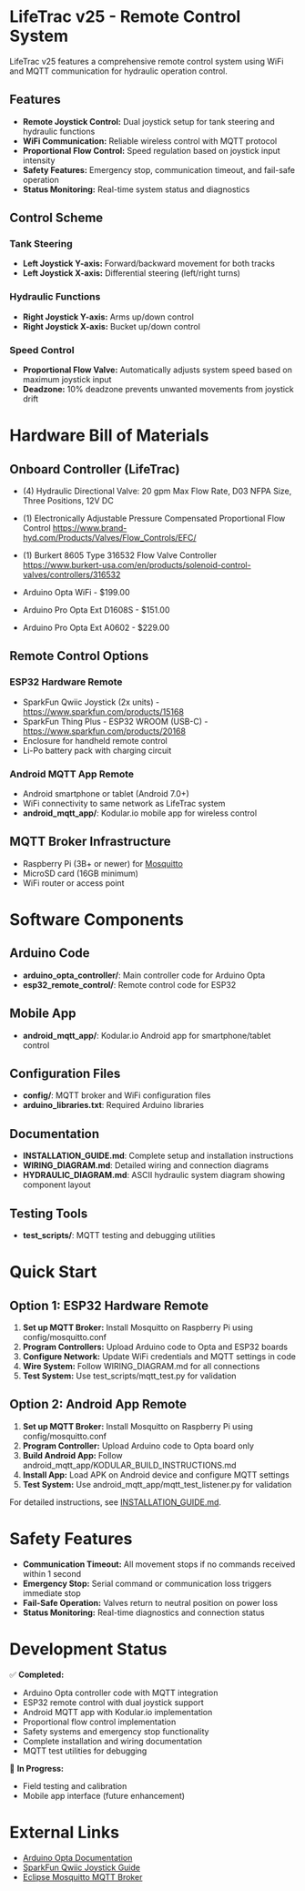 # LifeTrac v25 - Remote Control System

LifeTrac v25 features a comprehensive remote control system using WiFi and MQTT communication for hydraulic operation control.

## Features

* **Remote Joystick Control:** Dual joystick setup for tank steering and hydraulic functions
* **WiFi Communication:** Reliable wireless control with MQTT protocol
* **Proportional Flow Control:** Speed regulation based on joystick input intensity
* **Safety Features:** Emergency stop, communication timeout, and fail-safe operation
* **Status Monitoring:** Real-time system status and diagnostics

## Control Scheme

### Tank Steering
- **Left Joystick Y-axis:** Forward/backward movement for both tracks
- **Left Joystick X-axis:** Differential steering (left/right turns)

### Hydraulic Functions  
- **Right Joystick Y-axis:** Arms up/down control
- **Right Joystick X-axis:** Bucket up/down control

### Speed Control
- **Proportional Flow Valve:** Automatically adjusts system speed based on maximum joystick input
- **Deadzone:** 10% deadzone prevents unwanted movements from joystick drift

# Hardware Bill of Materials

## Onboard Controller (LifeTrac)

* (4) Hydraulic Directional Valve: 20 gpm Max Flow Rate, D03 NFPA Size, Three Positions, 12V DC 
* (1) Electronically Adjustable Pressure Compensated Proportional Flow Control https://www.brand-hyd.com/Products/Valves/Flow_Controls/EFC/
* (1) Burkert 8605 Type 316532 Flow Valve Controller https://www.burkert-usa.com/en/products/solenoid-control-valves/controllers/316532

* Arduino Opta WiFi - $199.00
* Arduino Pro Opta Ext D1608S - $151.00  
* Arduino Pro Opta Ext A0602 - $229.00

## Remote Control Options

### ESP32 Hardware Remote
* SparkFun Qwiic Joystick (2x units) - https://www.sparkfun.com/products/15168
* SparkFun Thing Plus - ESP32 WROOM (USB-C) - https://www.sparkfun.com/products/20168
* Enclosure for handheld remote control
* Li-Po battery pack with charging circuit

### Android MQTT App Remote
* Android smartphone or tablet (Android 7.0+)
* WiFi connectivity to same network as LifeTrac system
* **android_mqtt_app/**: Kodular.io mobile app for wireless control

## MQTT Broker Infrastructure

* Raspberry Pi (3B+ or newer) for [Mosquitto](https://github.com/eclipse-mosquitto/mosquitto)
* MicroSD card (16GB minimum)
* WiFi router or access point

# Software Components

## Arduino Code
- **arduino_opta_controller/**: Main controller code for Arduino Opta
- **esp32_remote_control/**: Remote control code for ESP32

## Mobile App
- **android_mqtt_app/**: Kodular.io Android app for smartphone/tablet control

## Configuration Files
- **config/**: MQTT broker and WiFi configuration files
- **arduino_libraries.txt**: Required Arduino libraries

## Documentation
- **INSTALLATION_GUIDE.md**: Complete setup and installation instructions
- **WIRING_DIAGRAM.md**: Detailed wiring and connection diagrams
- **HYDRAULIC_DIAGRAM.md**: ASCII hydraulic system diagram showing component layout

## Testing Tools
- **test_scripts/**: MQTT testing and debugging utilities

# Quick Start

## Option 1: ESP32 Hardware Remote
1. **Set up MQTT Broker:** Install Mosquitto on Raspberry Pi using config/mosquitto.conf
2. **Program Controllers:** Upload Arduino code to Opta and ESP32 boards
3. **Configure Network:** Update WiFi credentials and MQTT settings in code
4. **Wire System:** Follow WIRING_DIAGRAM.md for all connections
5. **Test System:** Use test_scripts/mqtt_test.py for validation

## Option 2: Android App Remote
1. **Set up MQTT Broker:** Install Mosquitto on Raspberry Pi using config/mosquitto.conf
2. **Program Controller:** Upload Arduino code to Opta board only
3. **Build Android App:** Follow android_mqtt_app/KODULAR_BUILD_INSTRUCTIONS.md
4. **Install App:** Load APK on Android device and configure MQTT settings
5. **Test System:** Use android_mqtt_app/mqtt_test_listener.py for validation

For detailed instructions, see [INSTALLATION_GUIDE.md](INSTALLATION_GUIDE.md).

# Safety Features

- **Communication Timeout:** All movement stops if no commands received within 1 second
- **Emergency Stop:** Serial command or communication loss triggers immediate stop
- **Fail-Safe Operation:** Valves return to neutral position on power loss
- **Status Monitoring:** Real-time diagnostics and connection status

# Development Status

✅ **Completed:**
- Arduino Opta controller code with MQTT integration
- ESP32 remote control with dual joystick support  
- Android MQTT app with Kodular.io implementation
- Proportional flow control implementation
- Safety systems and emergency stop functionality
- Complete installation and wiring documentation
- MQTT test utilities for debugging

🔄 **In Progress:**
- Field testing and calibration
- Mobile app interface (future enhancement)

# External Links

- [Arduino Opta Documentation](https://docs.arduino.cc/hardware/opta)
- [SparkFun Qwiic Joystick Guide](https://learn.sparkfun.com/tutorials/qwiic-joystick-hookup-guide)
- [Eclipse Mosquitto MQTT Broker](https://mosquitto.org/)
